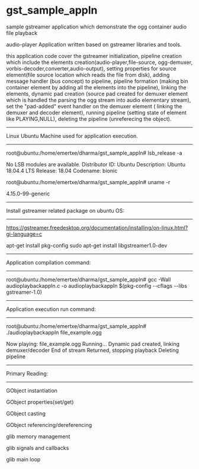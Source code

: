# gst_sample_appln

sample gstreamer application which demonstrate the ogg container audio file playback

audio-player Application written based on gstreamer libraries and tools.

this application code cover the gstreamer initialization, pipeline creation which include the elements creation(audio-player,file-source, ogg-demuxer, vorbis-decoder,converter,audio-output), setting properties for source element(file source location which reads the file from disk), adding message handler (bus concept) to pipeline, pipeline formation (making bin container element by adding all the elements into the pipeline), linking the elements, dynamic pad creation (source pad created for demuxer element which is handled the parsing the ogg stream into audio elementary stream), set the "pad-added" event handler on the demuxer element ( linking the demuxer and decoder element), running pipeline (setting state of element like PLAYING,NULL), deleting the pipeline (unreferecing the object).

-----------------------------------------------------------------------------------------------
Linux Ubuntu Machine used for application execution.
******************************************************

root@ubuntu:/home/emertxe/dharma/gst_sample_appln# lsb_release -a

No LSB modules are available.
Distributor ID:	Ubuntu
Description:	Ubuntu 18.04.4 LTS
Release:	18.04
Codename:	bionic

root@ubuntu:/home/emertxe/dharma/gst_sample_appln# uname -r

4.15.0-99-generic

---------------------------------------------------------------------------------------------

Install gstreamer related package on ubuntu OS:
*****************************************************

https://gstreamer.freedesktop.org/documentation/installing/on-linux.html?gi-language=c

apt-get install pkg-config
sudo apt-get install libgstreamer1.0-dev

-----------------------------------------------------------------------------------------------

Application compilation command:
*********************************


root@ubuntu:/home/emertxe/dharma/gst_sample_appln# gcc -Wall audioplaybackappln.c -o audioplaybackappln $(pkg-config --cflags --libs gstreamer-1.0)

-----------------------------------------------------------------------------------------------

Application execution run command:
***********************************

root@ubuntu:/home/emertxe/dharma/gst_sample_appln# ./audioplaybackappln file_example.ogg 


Now playing: file_example.ogg
Running...
Dynamic pad created, linking demuxer/decoder
End of stream
Returned, stopping playback
Deleting pipeline

-----------------------------------------------------------------------------------------------


Primary Reading:
********************

GObject instantiation

GObject properties(set/get)

GObject casting

GObject referencing/dereferencing

glib memory management

glib signals and callbacks

glib main loop

